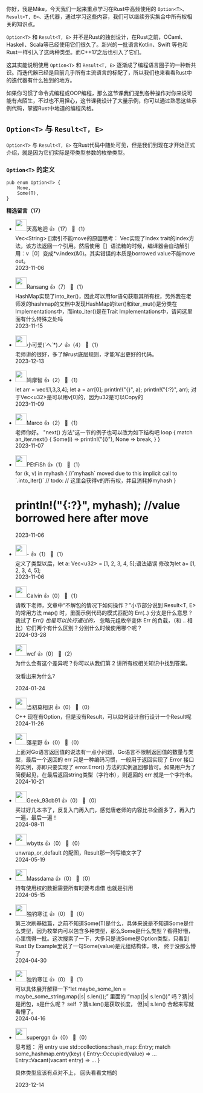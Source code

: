 你好，我是Mike，今天我们一起来重点学习在Rust中高频使用的 `Option<T>`、`Result<T, E>`、迭代器，通过学习这些内容，我们可以继续夯实集合中所有权相关的知识点。

`Option<T>` 和 `Result<T, E>` 并不是Rust的独创设计，在Rust之前，OCaml、Haskell、Scala等已经使用它们很久了。新兴的一批语言Kotlin、Swift 等也和Rust一样引入了这两种类型。而C++17之后也引入了它们。

这其实能说明使用 `Option<T>` 和 `Result<T, E>` 逐渐成了编程语言圈子的一种新共识。而迭代器已经是目前几乎所有主流语言的标配了，所以我们也来看看Rust中的迭代器有什么独到的地方。

如果你习惯了命令式编程或OOP编程，那么这节课我们提到各种操作对你来说可能有点陌生，不过也不用担心，这节课我设计了大量示例，你可以通过熟悉这些示例代码，掌握Rust中地道的编程风格。

## `Option<T>` 与 `Result<T, E>`

`Option<T>` 与 `Result<T, E>` 在Rust代码中随处可见，但是我们到现在才开始正式介绍，就是因为它们实际是带类型参数的枚举类型。

### `Option<T>` 的定义

```plain
pub enum Option<T> {
    None,
    Some(T),
}
```
<div><strong>精选留言（17）</strong></div><ul>
<li><img src="https://static001.geekbang.org/account/avatar/00/28/cb/53/74a6cd05.jpg" width="30px"><span>天高地迥</span> 👍（17） 💬（1）<div>Vec&lt;String&gt; []索引不能move的原因思考：
Vec实现了Index trait的index方法，该方法返回一个引用。然后使用［］语法糖的时候，编译器会自动解引用：v［0］变成*v.index(&amp;0)。其实错误的本质是borrowed value不能move out。</div>2023-11-06</li><br/><li><img src="https://static001.geekbang.org/account/avatar/00/11/49/f1/bd61dbb1.jpg" width="30px"><span>Ransang</span> 👍（7） 💬（1）<div>HashMap实现了into_iter()，因此可以用for语句获取其所有权，另外我在老师发的hashmap的文档中发现HashMap的iter()和iter_mut()是分类在Implementations中，而into_iter()是在Trait Implementations中，请问这里面有什么特殊之处吗</div>2023-11-15</li><br/><li><img src="https://static001.geekbang.org/account/avatar/00/0f/82/54/b9cd3674.jpg" width="30px"><span>小可爱(`へ´*)ノ</span> 👍（4） 💬（1）<div>老师讲的很好，多了解rust底层规则，才能写出更好的代码。</div>2023-12-13</li><br/><li><img src="https://static001.geekbang.org/account/avatar/00/10/e1/19/c756aaed.jpg" width="30px"><span>鸠摩智</span> 👍（2） 💬（1）<div>    let arr = vec![1,3,3,4];
    let a = arr[0];
    println!(&quot;{}&quot;, a);
    println!(&quot;{:?}&quot;, arr);
对于Vec&lt;u32&gt;是可以用v[0]的，因为u32是可以Copy的</div>2023-11-09</li><br/><li><img src="https://static001.geekbang.org/account/avatar/00/0f/73/93/abb7bfe3.jpg" width="30px"><span>Marco</span> 👍（2） 💬（1）<div>老师你好。
&quot;next() 方法&quot;这一节的例子也可以改为如下结构吧
    loop {
        match an_iter.next() {
            Some(i) =&gt; println!(&quot;{i}&quot;),
            None =&gt; break,
        }
    }</div>2023-11-07</li><br/><li><img src="https://thirdwx.qlogo.cn/mmopen/vi_32/Q0j4TwGTfTLO6XvxfFPMGcVSSX8uIZY2yib29qlyat178pU4QM3gIic5GXZ8PC0tzRiazP3FiajXbTj19SE4ZhV0gQ/132" width="30px"><span>PEtFiSh</span> 👍（1） 💬（1）<div>for (k, v) in myhash { &#47;&#47;`myhash` moved due to this implicit call to `.into_iter()`
    &#47;&#47; todo:
    &#47;&#47; 这里会获得v的所有权，并且消耗掉myhash
}

println!(&quot;{:?}&quot;, myhash); &#47;&#47;value borrowed here after move</div>2023-11-06</li><br/><li><img src="https://static001.geekbang.org/account/avatar/00/17/99/09/29c46a7b.jpg" width="30px"><span>-</span> 👍（1） 💬（1）<div> 定义了类型以后，let a: Vec&lt;u32&gt; = [1, 2, 3, 4, 5];语法错误
修改为let a= [1, 2, 3, 4, 5];</div>2023-11-06</li><br/><li><img src="https://static001.geekbang.org/account/avatar/00/18/75/bc/89d88775.jpg" width="30px"><span>Calvin</span> 👍（0） 💬（1）<div>请教下老师，文章中“不解包的情况下如何操作？”小节部分说到 Result&lt;T, E&gt; 的常用方法 map() 时，里面示例代码的模式匹配的 Err(..) 分支是什么意思？我试了 Err(_) 也是可以执行通过的，_ 忽略元组枚举变体 Err 的负载，（和 .. 相比）它们两个有什么区别？分别什么时候使用哪个呢？</div>2024-03-28</li><br/><li><img src="https://static001.geekbang.org/account/avatar/00/1b/e8/f7/1b45fa46.jpg" width="30px"><span>wcf</span> 👍（0） 💬（2）<div>为什么会有这个差异呢？你可以从我们第 2 讲所有权相关知识中找到答案。
============
没看出来为什么?</div>2024-01-24</li><br/><li><img src="https://static001.geekbang.org/account/avatar/00/2a/3f/7d/f624fa69.jpg" width="30px"><span>当初莫相识</span> 👍（0） 💬（0）<div>C++ 现在有Option，但是没有Result，可以如何设计自行设计一个Result呢</div>2024-11-26</li><br/><li><img src="https://static001.geekbang.org/account/avatar/00/28/b2/8c/77d4d9bf.jpg" width="30px"><span>落星野</span> 👍（0） 💬（0）<div>上面对Go语言返回值的说法有一点小问题，Go语言不限制返回值的数量与类型，最后一个返回的 err 只是一种编码习惯，一般用于返回实现了 Error 接口的实例，亦即只要实现了 error.Error() 方法的实例返回都皆可。如果用户为了简便起见，在最后返回string类型（字符串），则返回的 err 就是一个字符串。</div>2024-10-21</li><br/><li><img src="" width="30px"><span>Geek_93cb91</span> 👍（0） 💬（0）<div>买过好几本书了&#xff0c;反复入门再入门&#xff0c;感觉唐老师的内容比书全面多了&#xff0c;再入门一遍&#xff0c;最后一遍&#xff01;</div>2024-08-11</li><br/><li><img src="https://static001.geekbang.org/account/avatar/00/12/d0/8c/71ed37f8.jpg" width="30px"><span>wbytts</span> 👍（0） 💬（0）<div>unwrap_or_default 的配图，Result那一列写错文字了</div>2024-05-19</li><br/><li><img src="https://static001.geekbang.org/account/avatar/00/3b/50/10/c57c7389.jpg" width="30px"><span>Massdama</span> 👍（0） 💬（0）<div>持有使用权的数据需要所有时要考虑借 也就是引用</div>2024-05-15</li><br/><li><img src="https://static001.geekbang.org/account/avatar/00/12/5b/69/7ace1ddb.jpg" width="30px"><span>独钓寒江</span> 👍（0） 💬（0）<div>第三次刷基础篇，之前不知道Some(T)是什么，具体来说是不知道Some是什么类型，因为枚举内可以包含多种类型，那么Some是什么类型？看得好懵，心里慌得一批。这次搜索了一下，大多只是说Some是Option类型，只看到Rust By Example里说了一句Some(value)是元组结构体，噢， 终于没那么懵了</div>2024-04-30</li><br/><li><img src="https://static001.geekbang.org/account/avatar/00/12/5b/69/7ace1ddb.jpg" width="30px"><span>独钓寒江</span> 👍（0） 💬（1）<div>可以具体展开解释一下“let maybe_some_len = maybe_some_string.map(|s| s.len());” 里面的 “map(|s| s.len())” 吗？猜|s|是闭包，s是什么呢？ self ？猜s.len()是获取长度， 但|s| s.len() 合起来写就看懵了。</div>2024-04-16</li><br/><li><img src="https://thirdwx.qlogo.cn/mmopen/vi_32/7Q403U68Oy4lXG5sFBPVKLrfwaRzBqpBZibpEBXcPf9UOO3qrnh7RELoByTLzBZLkN9Nukfsj7DibynbZjKAKgag/132" width="30px"><span>superggn</span> 👍（0） 💬（0）<div>思考题： 用 entry
use std::collections::hash_map::Entry;
match some_hashmap.entry(key) {
    Entry::Occupied(value) =&gt; ...
    Entry::Vacant(vacant entry) =&gt; ...
}

具体类型应该有点对不上， 回头看看文档的</div>2023-12-14</li><br/>
</ul>